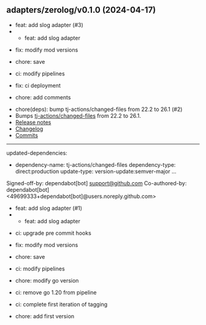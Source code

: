 ## adapters/zerolog/v0.1.0 (2024-04-17)


- feat: add slog adapter (#3)
- * feat: add slog adapter

* fix: modify mod versions

* chore: save

* ci: modify pipelines

* fix: ci deployment

* chore: add comments
- chore(deps): bump tj-actions/changed-files from 22.2 to 26.1 (#2)
- Bumps [tj-actions/changed-files](https://github.com/tj-actions/changed-files) from 22.2 to 26.1.
- [Release notes](https://github.com/tj-actions/changed-files/releases)
- [Changelog](https://github.com/tj-actions/changed-files/blob/main/HISTORY.md)
- [Commits](https://github.com/tj-actions/changed-files/compare/v22.2...v26.1)

---
updated-dependencies:
- dependency-name: tj-actions/changed-files
  dependency-type: direct:production
  update-type: version-update:semver-major
...

Signed-off-by: dependabot[bot] <support@github.com>
Co-authored-by: dependabot[bot] <49699333+dependabot[bot]@users.noreply.github.com>
- feat: add slog adapter (#1)
- * feat: add slog adapter

* ci: upgrade pre commit hooks

* fix: modify mod versions

* chore: save

* ci: modify pipelines

* chore: modify go version

* ci: remove go 1.20 from pipeline

* ci: complete first iteration of tagging
- chore: add first version
